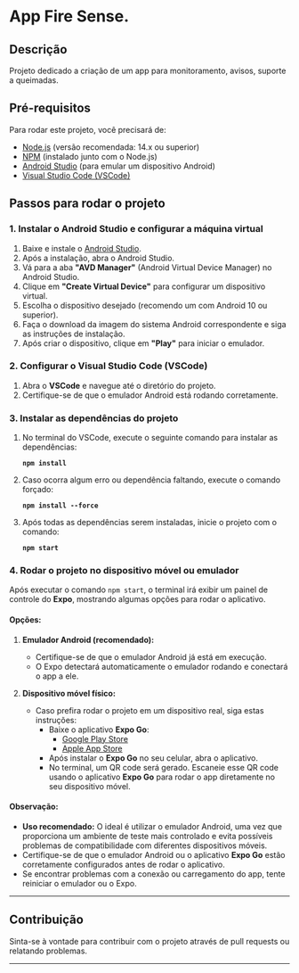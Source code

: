 # App Fire Sense.

## Descrição

Projeto dedicado a criação de um app para monitoramento, avisos, suporte a queimadas.

## Pré-requisitos

Para rodar este projeto, você precisará de:

- [Node.js](https://nodejs.org/) (versão recomendada: 14.x ou superior)
- [NPM](https://www.npmjs.com/) (instalado junto com o Node.js)
- [Android Studio](https://developer.android.com/studio) (para emular um dispositivo Android)
- [Visual Studio Code (VSCode)](https://code.visualstudio.com/)

## Passos para rodar o projeto

### 1. Instalar o Android Studio e configurar a máquina virtual

1. Baixe e instale o [Android Studio](https://developer.android.com/studio).
2. Após a instalação, abra o Android Studio.
3. Vá para a aba **"AVD Manager"** (Android Virtual Device Manager) no Android Studio.
4. Clique em **"Create Virtual Device"** para configurar um dispositivo virtual.
5. Escolha o dispositivo desejado (recomendo um com Android 10 ou superior).
6. Faça o download da imagem do sistema Android correspondente e siga as instruções de instalação.
7. Após criar o dispositivo, clique em **"Play"** para iniciar o emulador.

### 2. Configurar o Visual Studio Code (VSCode)

1. Abra o **VSCode** e navegue até o diretório do projeto.
2. Certifique-se de que o emulador Android está rodando corretamente.

### 3. Instalar as dependências do projeto

1. No terminal do VSCode, execute o seguinte comando para instalar as dependências:

   **`npm install`**

2. Caso ocorra algum erro ou dependência faltando, execute o comando forçado:

   **`npm install --force`**

3. Após todas as dependências serem instaladas, inicie o projeto com o comando:

   **`npm start `**

 
### 4. Rodar o projeto no dispositivo móvel ou emulador

Após executar o comando `npm start`, o terminal irá exibir um painel de controle do **Expo**, mostrando algumas opções para rodar o aplicativo.

#### Opções:

1. **Emulador Android (recomendado):**
   - Certifique-se de que o emulador Android já está em execução.
   - O Expo detectará automaticamente o emulador rodando e conectará o app a ele.
   

2. **Dispositivo móvel físico:**
   - Caso prefira rodar o projeto em um dispositivo real, siga estas instruções:
     - Baixe o aplicativo **Expo Go**:
       - [Google Play Store](https://play.google.com/store/apps/details?id=host.exp.exponent)
       - [Apple App Store](https://apps.apple.com/app/expo-go/id982107779)
     - Após instalar o **Expo Go** no seu celular, abra o aplicativo.
     - No terminal, um QR code será gerado. Escaneie esse QR code usando o aplicativo **Expo Go** para rodar o app diretamente no seu dispositivo móvel.

#### Observação:

- **Uso recomendado:** O ideal é utilizar o emulador Android, uma vez que proporciona um ambiente de teste mais controlado e evita possíveis problemas de compatibilidade com diferentes dispositivos móveis.
- Certifique-se de que o emulador Android ou o aplicativo **Expo Go** estão corretamente configurados antes de rodar o aplicativo.
- Se encontrar problemas com a conexão ou carregamento do app, tente reiniciar o emulador ou o Expo.

---



## Contribuição

Sinta-se à vontade para contribuir com o projeto através de pull requests ou relatando problemas.

---

